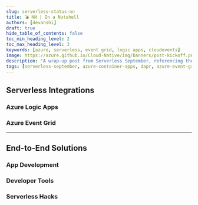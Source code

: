 ```yaml
---
slug: serverless-status-nn
title: 💣 NN | In a Nutshell 
authors: [devanshi]
draft: true
hide_table_of_contents: false
toc_min_heading_level: 2
toc_max_heading_level: 3
keywords: [azure, serverless, event grid, logic apps, cloudevents]
image: https://azure.github.io/Cloud-Native/img/banners/post-kickoff.png
description: "A wrap-up post from Serverless September, referencing the many initiatives and resources" 
tags: [serverless-september, azure-container-apps, dapr, azure-event-grid, azure-logic-apps, azure-functions]
---
```



## Serverless Integrations

### Azure Logic Apps

### Azure Event Grid

---

## End-to-End Solutions

### App Development

### Developer Tools 

### Serverless Hacks
